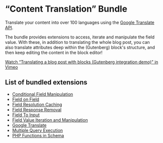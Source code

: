 # “Content Translation” Bundle

Translate your content into over 100 languages using the [Google Translate API](https://cloud.google.com/translate/).

The bundle provides extensions to access, iterate and manipulate the field value. With these, in addition to translating the whole blog post, you can also translate attributes deep within the (Gutenberg) block's structure, and then keep editing the content in the block editor!

[Watch “Translating a blog post with blocks (Gutenberg integration demo)” in Vimeo](https://vimeo.com/836876255)

## List of bundled extensions

- [Conditional Field Manipulation](../../../../../extensions/conditional-field-manipulation/docs/modules/conditional-field-manipulation/en.md)
- [Field on Field](../../../../../extensions/field-on-field/docs/modules/field-on-field/en.md)
- [Field Resolution Caching](../../../../../extensions/field-resolution-caching/docs/modules/field-resolution-caching/en.md)
- [Field Response Removal](../../../../../extensions/field-response-removal/docs/modules/field-response-removal/en.md)
- [Field To Input](../../../../../extensions/field-to-input/docs/modules/field-to-input/en.md)
- [Field Value Iteration and Manipulation](../../../../../extensions/field-value-iteration-and-manipulation/docs/modules/field-value-iteration-and-manipulation/en.md)
- [Google Translate](../../../../../extensions/google-translate/docs/modules/google-translate/en.md)
- [Multiple Query Execution](../../../../../extensions/multiple-query-execution/docs/modules/multiple-query-execution/en.md)
- [PHP Functions in Schema](../../../../../extensions/php-functions-via-schema/docs/modules/php-functions-via-schema/en.md)

